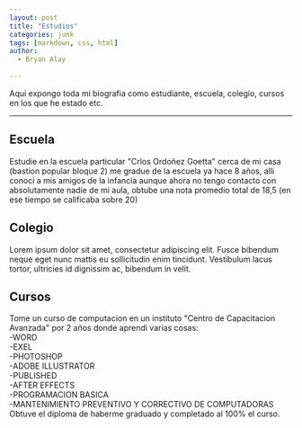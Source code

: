 ```yaml
---
layout: post
title: "Estudios"
categories: junk
tags: [markdown, css, html]
author:
  - Bryan Alay 
  
---
```


Aqui expongo toda mi biografia como estudiante, escuela, colegio, cursos en los que he estado etc.

---

## Escuela 
Estudie en la escuela particular "Crlos Ordoñez Goetta" cerca de mi casa (bastion popular bloque 2) me gradue de la escuela ya hace 8 años, alli conoci a mis amigos de la infancia aunque ahora no tengo contacto con absolutamente nadie de mi aula, obtube una nota promedio total de 18,5 (en ese tiempo se calificaba sobre 20)

## Colegio 

Lorem ipsum dolor sit amet, consectetur adipiscing elit. Fusce bibendum neque eget nunc mattis eu sollicitudin enim tincidunt. Vestibulum lacus tortor, ultricies id dignissim ac, bibendum in velit.

## Cursos 

Tome un curso de computacion en un instituto "Centro de Capacitacion Avanzada" por 2 años donde aprendi varias cosas:<br>
-WORD<br>
-EXEL<br>
-PHOTOSHOP<br>
-ADOBE ILLUSTRATOR<br>
-PUBLISHED<br>
-AFTER EFFECTS<br>
-PROGRAMACION BASICA<br>
-MANTENIMIENTO PREVENTIVO Y CORRECTIVO DE COMPUTADORAS<br>
 Obtuve el diploma de haberme graduado y completado al 100% el curso.

